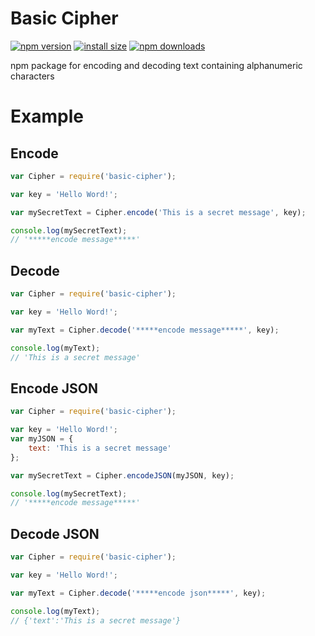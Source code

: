 # Basic Cipher
[![npm version](https://img.shields.io/npm/v/basic-cipher.svg?style=flat-square)](https://www.npmjs.org/package/axios)
[![install size](https://packagephobia.now.sh/badge?p=basic-cipher)](https://packagephobia.now.sh/result?p=basic-cipher)
[![npm downloads](https://img.shields.io/npm/dm/basic-cipher.svg?style=flat-square)](http://npm-stat.com/charts.html?package=basic-cipher)

npm package for encoding and decoding text containing alphanumeric characters


# Example

## Encode
```javascript
var Cipher = require('basic-cipher');

var key = 'Hello Word!';

var mySecretText = Cipher.encode('This is a secret message', key);

console.log(mySecretText);
// '*****encode message*****'

```

## Decode
```javascript
var Cipher = require('basic-cipher');

var key = 'Hello Word!';

var myText = Cipher.decode('*****encode message*****', key);

console.log(myText);
// 'This is a secret message'
```

## Encode JSON
```javascript
var Cipher = require('basic-cipher');

var key = 'Hello Word!';
var myJSON = {
    text: 'This is a secret message'
};

var mySecretText = Cipher.encodeJSON(myJSON, key);

console.log(mySecretText);
// '*****encode message*****'

```

## Decode JSON
```javascript
var Cipher = require('basic-cipher');

var key = 'Hello Word!';

var myText = Cipher.decode('*****encode json*****', key);

console.log(myText);
// {'text':'This is a secret message'}
```